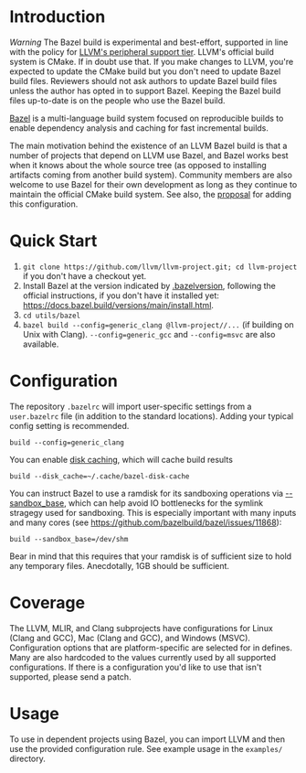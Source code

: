# Introduction

*Warning* The Bazel build is experimental and best-effort, supported in line
with the policy for
[LLVM's peripheral support tier](https://llvm.org/docs/SupportPolicy.html).
LLVM's official build system is CMake. If in doubt use that. If you make changes
to LLVM, you're expected to update the CMake build but you don't need to update
Bazel build files. Reviewers should not ask authors to update Bazel build files
unless the author has opted in to support Bazel. Keeping the Bazel build files
up-to-date is on the people who use the Bazel build.

[Bazel](https://bazel.build/) is a multi-language build system focused on
reproducible builds to enable dependency analysis and caching for fast
incremental builds.

The main motivation behind the existence of an LLVM Bazel build is that a number
of projects that depend on LLVM use Bazel, and Bazel works best when it knows
about the whole source tree (as opposed to installing artifacts coming from
another build system). Community members are also welcome to use Bazel for their
own development as long as they continue to maintain the official CMake build
system. See also, the
[proposal](https://github.com/llvm/llvm-www/blob/main/proposals/LP0002-BazelBuildConfiguration.md)
for adding this configuration.

# Quick Start

1. `git clone https://github.com/llvm/llvm-project.git; cd llvm-project` if
   you don't have a checkout yet.
2. Install Bazel at the version indicated by [.bazelversion](./.bazelversion),
   following the official instructions, if you don't have it installed yet:
   https://docs.bazel.build/versions/main/install.html.
3. `cd utils/bazel`
4. `bazel build --config=generic_clang @llvm-project//...` (if building on Unix
   with Clang). `--config=generic_gcc` and `--config=msvc` are also available.


# Configuration

The repository `.bazelrc` will import user-specific settings from a
`user.bazelrc` file (in addition to the standard locations). Adding your typical
config setting is recommended.

```.bazelrc
build --config=generic_clang
```

You can enable
[disk caching](https://docs.bazel.build/versions/main/remote-caching.html#disk-cache),
which will cache build results

```.bazelrc
build --disk_cache=~/.cache/bazel-disk-cache
```

You can instruct Bazel to use a ramdisk for its sandboxing operations via
[--sandbox_base](https://docs.bazel.build/versions/main/command-line-reference.html#flag--sandbox_base),
which can help avoid IO bottlenecks for the symlink stragegy used for
sandboxing. This is especially important with many inputs and many cores (see
https://github.com/bazelbuild/bazel/issues/11868):

```.bazelrc
build --sandbox_base=/dev/shm
```

Bear in mind that this requires that your ramdisk is of sufficient size to hold
any temporary files. Anecdotally, 1GB should be sufficient.

# Coverage

The LLVM, MLIR, and Clang subprojects have configurations for Linux (Clang and
GCC), Mac (Clang and GCC), and Windows (MSVC). Configuration options that are
platform-specific are selected for in defines. Many are also hardcoded to the
values currently used by all supported configurations. If there is a
configuration you'd like to use that isn't supported, please send a patch.

# Usage

To use in dependent projects using Bazel, you can import LLVM and then use the
provided configuration rule. See example usage in the `examples/` directory.
